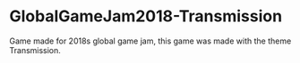 # GlobalGameJam2018-Transmission
Game made for 2018s global game jam, this game was made with the theme Transmission. 
